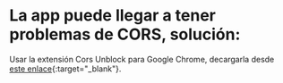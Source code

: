 # La app puede llegar a tener problemas de CORS, solución:

Usar la extensión Cors Unblock para Google Chrome, decargarla desde [este enlace](https://chrome.google.com/webstore/detail/cors-unblock/lfhmikememgdcahcdlaciloancbhjino){:target="_blank"}.



